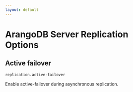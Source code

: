 ```yaml
---
layout: default
---
```

# ArangoDB Server Replication Options

## Active failover

`replication.active-failover`

Enable active-failover during asynchronous replication.
